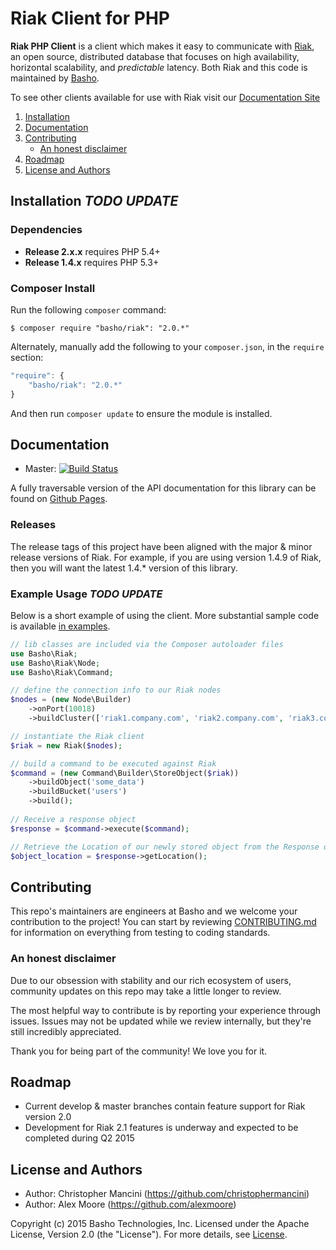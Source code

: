 # Riak Client for PHP

**Riak PHP Client** is a client which makes it easy to communicate with [Riak](http://basho.com/riak/), an open source, distributed database that focuses on high availability, horizontal scalability, and *predictable*
latency. Both Riak and this code is maintained by [Basho](http://www.basho.com/). 

To see other clients available for use with Riak visit our
[Documentation Site](http://docs.basho.com/riak/latest/dev/using/libraries)


1. [Installation](#installation)
2. [Documentation](#documentation)
3. [Contributing](#contributing)
	* [An honest disclaimer](#an-honest-disclaimer)
4. [Roadmap](#roadmap)
5. [License and Authors](#license-and-authors)


## Installation *TODO UPDATE*

### Dependencies
* **Release 2.x.x** requires PHP 5.4+
* **Release 1.4.x** requires PHP 5.3+

### Composer Install
Run the following `composer` command:

```console
$ composer require "basho/riak": "2.0.*"
```

Alternately, manually add the following to your `composer.json`, in the `require` section:

```javascript
"require": {
    "basho/riak": "2.0.*"
}
```

And then run `composer update` to ensure the module is installed.

## Documentation
* Master: [![Build Status](https://secure.travis-ci.org/basho/riak-php-client.png?branch=master)](http://travis-ci.org/basho/riak-php-client)

A fully traversable version of the API documentation for this library can be found on [Github Pages](http://basho.github.io/riak-php-client/archive/2.1.x/). 

### Releases
The release tags of this project have been aligned with the major & minor release versions of Riak. For example, if you are using version 1.4.9 of Riak, then you will want the latest 1.4.* version of this library.

### Example Usage *TODO UPDATE*
Below is a short example of using the client. More substantial sample code is available [in examples](/examples).
```php
// lib classes are included via the Composer autoloader files
use Basho\Riak;
use Basho\Riak\Node;
use Basho\Riak\Command;

// define the connection info to our Riak nodes
$nodes = (new Node\Builder)
    ->onPort(10018)
    ->buildCluster(['riak1.company.com', 'riak2.company.com', 'riak3.company.com',]);

// instantiate the Riak client
$riak = new Riak($nodes);

// build a command to be executed against Riak
$command = (new Command\Builder\StoreObject($riak))
    ->buildObject('some_data')
    ->buildBucket('users')
    ->build();
    
// Receive a response object
$response = $command->execute($command);

// Retrieve the Location of our newly stored object from the Response object
$object_location = $response->getLocation();
```

## Contributing
This repo's maintainers are engineers at Basho and we welcome your contribution to the project! You can start by reviewing [CONTRIBUTING.md](CONTRIBUTING.md) for information on everything from testing to coding standards.

### An honest disclaimer

Due to our obsession with stability and our rich ecosystem of users, community updates on this repo may take a little longer to review. 

The most helpful way to contribute is by reporting your experience through issues. Issues may not be updated while we review internally, but they're still incredibly appreciated.

Thank you for being part of the community! We love you for it. 

## Roadmap
* Current develop & master branches contain feature support for Riak version 2.0
* Development for Riak 2.1 features is underway and expected to be completed during Q2 2015

## License and Authors

* Author: Christopher Mancini (https://github.com/christophermancini)
* Author: Alex Moore (https://github.com/alexmoore)

Copyright (c) 2015 Basho Technologies, Inc. Licensed under the Apache License, Version 2.0 (the "License"). For more details, see [License](License).